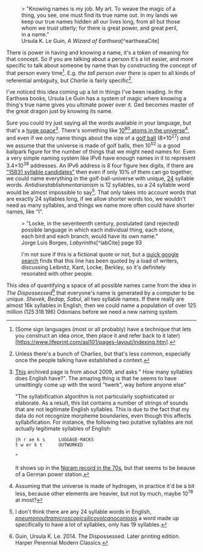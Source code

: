 <figure class="quote">
> "Knowing names is my job. My art. To weave the magic of a thing, you see, one must find its true name out. In my lands we keep our true names hidden all our lives long, from all but those whom we trust utterly; for there is great power, and great peril, in a name."

<figcaption>Ursula K. Le Guin, <cite>A Wizard of Earthsea</cite>[^earthseaCite]

</figcaption>
</figure>




There is power in having and knowing a name, it's a token of meaning for that concept. So if you are talking about a person it's a lot easier, and more specific to talk about someone by name than by constructing the concept of that person every time[^sl]. E.g. _the tall person over there_ is open to all kinds of referential ambiguity, but _Charlie_ is fairly specific[^ch].


I've noticed this idea coming up a lot in things I've been reading. In the Earthsea books, Ursula Le Guin has a system of magic where knowing a thing's true name gives you ultimate power over it. Ged becomes master of the great dragon just by knowing its name. 

Sure you could try just saying all the words available in your language, but that's a [huge space](http://web.archive.org/web/20160805180548/http://semarch.linguistics.fas.nyu.edu/barker/Syllables/index.txt)[^twerk]. There's something like [10<sup>80</sup> atoms in the universe](https://en.wikipedia.org/wiki/Observable_universe#Matter_content_%E2%80%93_number_of_atoms)[^h2], and even if we only name things about the size of a [golf ball](https://www.quora.com/How-many-atoms-are-in-an-average-golf-ball) (8&times;10<sup>27</sup>) _and_ we assume that the universe is made of golf balls, then 10<sup>52</sup> is a good ballpark figure for the number of things that we might need names for. Even a very simple naming system like IPv6 have enough names in it to represent 3.4×10<sup>38</sup> addresses. An IPv6 address is 8 four figure hex digits, if there are ["15831 syllable candidates"](http://web.archive.org/web/20160805180548/http://semarch.linguistics.fas.nyu.edu/barker/Syllables/index.txt) then even if only 10% of them can go together, we could name everything in the golf-ball-universe with unique, [24](https://www.numberempire.com/combinatorialcalculator.php) syllable words. _Antidisestablishmentarianism_ is 12 syllables, so a 24 syllable word would be almost impossible to say[^syl]. That only takes into account words that are exactly 24 syllables long, if we allow shorter words too, we wouldn't need as many syllables, and things we name more often could have shorter names, like "I".


<figure class="quote">
> "Locke, in the seventeenth century, postulated (and rejected) possible language in which each individual thing, each stone, each bird and each branch, would have its own name."

<figcaption>Jorge Luis Borges, <cite>Labyrinths</cite>[^labCite] page 93

I'm not sure if this is a fictional quote or not, but a [quick google search](https://www.google.com/search?q=Locke%2C+in+the+seventeenth+century%2C+postulated+(and+rejected)+possible+language+in+which+each+individual+thing%2C+each+stone%2C+each+bird+and+each+branch%2C+would+have+its+own+name&rlz=1C1CHBF_en-GBAU804AU804&oq=Locke%2C+in+the+seventeenth+century%2C+postulated+(and+rejected)+possible+language+in+which+each+individual+thing%2C+each+stone%2C+each+bird+and+each+branch%2C+would+have+its+own+name&aqs=chrome..69i57.516j0j7&sourceid=chrome&ie=UTF-8) finds that this line has been quoted by a load of writers, discussing Leibnitz, Kant, Locke, Berkley, so it's definitely resonated with other people.

</figcaption>
</figure>


This idea of quantifying a space of all possible names came from the idea in _The Dispossessed_[^dis] that everyone's name is generated by a computer to be unique. _Shevek, Bedap, Sabul_, all two syllable names. If there really are almost 16k syllables in English, then we could name a population of over 125 million (125&#8239;318&#8239;196) Odonians before we need a new naming system.



[^syl]: I don't think there are any 24 syllable words in English, _[pneumonoultramicroscopicsilicovolcanoconiosis](https://en.wikipedia.org/wiki/Longest_word_in_English)_ a word made up specifically to have a lot of syllables, only has 19 syllables.


[^dis]: Guin, Ursula K. Le. 2014. The Dispossessed. Later printing edition. Harper Perennial Modern Classics.


[^labCite]: Borges, Jorge Luis. 2000. Labyrinths: Selected Stories & Other Writings. 1 edition. London: Penguin.

[^sl]: (Some sign languages (most or all probably) have a technique that lets you construct an idea once, then place it and refer back to it later)[https://www.lifeprint.com/asl101/pages-layout/indexing.htm].

[^earthseaCite]: Guin, Ursula K. Le. 2018. The Books of Earthsea: The Complete Illustrated Edition. Orion Publishing Group.

[^ch]: Unless there's a bunch of Charlies, but that's less common, especially once the people talking have established a context.

[^h2]: Assuming that the universe is made of hydrogen, in practice it'd be a bit less, because other elements are heavier, but not by much, maybe 10<sup>78</sup> at most?

[^twerk]: 
    [This](http://web.archive.org/web/20160805180548/http://semarch.linguistics.fas.nyu.edu/barker/Syllables/index.txt) archived page is from about 2009, and asks " How many syllables does English have?". The amazing thing is that he seems to have unwittingly come up with the word "twerk", way before anyone else"

    "The syllabification algorithm is not particularly sophisticated or elaborate.  As a result, this list contains a number of strings of sounds that are not legitimate English syllables.  This is due to the fact that my data do not recognize morpheme boundaries, even though this affects syllabification.  For instance, the following two putative syllables are not actually legitimate syllables of English: 
    
    ```
    jh r ae k s     LUGGAGE-RACKS
    t w er k t      OUTWORKED
    ```
    "

    It shows up in the [Ngram record in the 70s](https://books.google.com/ngrams/graph?year_start=1800&year_end=2008&corpus=15&smoothing=7&case_insensitive=on&content=twerk&direct_url=t1%3B%2Ctwerk%3B%2Cc0#t1%3B%2Ctwerk%3B%2Cc0), but that seems to be beause of a German power station.